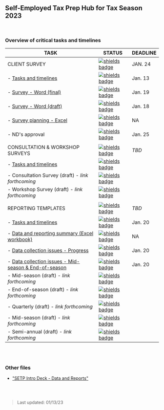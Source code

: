 
<br>
<br>

## Self-Employed Tax Prep Hub for Tax Season 2023

<br> 

### Overview of critical tasks and timelines

| **TASK**                                                                                                                                                                                                                                 | **STATUS**                                                                                 | **DEADLINE** |
|------------------------------------------------------------------------------------------------------------------------------------------------------------------------------------------------------------------------------------------|--------------------------------------------------------------------------------------------|--------------|
| CLIENT SURVEY                                                                                                                                                                                                                            | [![shields badge](https://img.shields.io/badge/in%20progress-aqua?style=for-the-badge)]()  | JAN. 24      |               
|  - [Tasks and timelines](https://nyco365.sharepoint.com/:w:/r/sites/OFE1/Shared%20Documents/Research/SETP/Data%20collection/NYC-SETP-client-survey-tasks-timelines-ts23.docx?d=w21c124ccc94746fdb9c91acebb050697&csf=1&web=1&e=of1JsP)   | [![shields badge](https://img.shields.io/badge/in%20progress-aqua.svg)]()                  | Jan. 13      |
|  - [Survey - Word (final)](https://nyco365.sharepoint.com/:w:/s/OFE1/EV2BteX3vZxEoJpih7-Tmt4BkSjx3wXneemY4oqWcwiIlw?e=hCBEek)                                                                                                            | [![shields badge](https://img.shields.io/badge/in%20progress-aqua.svg)]()                  | Jan. 19      |              
|  - [Survey - Word (draft)](https://nyco365.sharepoint.com/:w:/r/sites/OFE1/Shared%20Documents/Research/SETP/Data%20collection/NYC%20SETP%20Client%20Survey%20-%20TS%2023.docx?d=w4da3a4c11d7f4acd93d18df8763ede1b&csf=1&web=1&e=0OK6gE)  | [![shields badge](https://img.shields.io/badge/in%20progress-aqua.svg)]()                  | Jan. 18      |              
|  - [Survey planning - Excel](https://nyco365.sharepoint.com/:w:/r/sites/OFE1/Shared%20Documents/Research/SETP/Data%20collection/NYC%20SETP%20Client%20Survey%20-%20TS%2023.docx?d=w4da3a4c11d7f4acd93d18df8763ede1b&csf=1&web=1&e=0OK6gE)| [![shields badge](https://img.shields.io/badge/in%20progress-aqua.svg)]()                  | NA           |
|  - ND's approval                                                                                                                                                                                                                         | [![shields badge](https://img.shields.io/badge/in%20progress-aqua.svg)]()                  | Jan. 25      |              
|                                                                                                                                                                                                                                          |                                                                                            |              |                                            
| CONSULTATION & WORKSHOP SURVEYS                                                                                                                                                                                                          | [![shields badge](https://img.shields.io/badge/not%20started-red?style=for-the-badge)]()   | *TBD*        |               
|  - [Tasks and timelines](https://nyco365.sharepoint.com/:w:/s/OFE1/EejA9VKWrIxFiQ0FHtMqFqgBaC0WcBfvO9cOQIczp5o_yg?e=52cCaq)                                                                                                              | [![shields badge](https://img.shields.io/badge/not%20started-red.svg)]()                   |              | 
|  - Consultation Survey (draft) - *link forthcoming*                                                                                                                                                                                      |  [![shields badge](https://img.shields.io/badge/not%20started-red.svg)]()                  |              |                
|  - Workshop Survey (draft) - *link forthcoming*                                                                                                                                                                                          | [![shields badge](https://img.shields.io/badge/not%20started-red.svg)]()                   |              |
|                                                                                                                                                                                                                                          |                                                                                            |              |                                            
| REPORTING TEMPLATES                                                                                                                                                                                                                      | [![shields badge](https://img.shields.io/badge/in%20progress-aqua?style=for-the-badge)]()  | *TBD*        |               
|  - [Tasks and timelines](https://nyco365.sharepoint.com/:w:/s/OFE1/EbgJ0_YviNBGnhHis1hXKAUB1JUL5tVudxw0bhWD8gPWJQ?e=FBw79r)                                                                                                              | [![shields badge](https://img.shields.io/badge/in%20progress-aqua.svg)]()                  |  Jan. 20     |
|  - [Data and reporting summary (Excel workbook)](https://nyco365.sharepoint.com/:x:/s/OFE1/ERYOOR1Sq6BApCiW8Pmo7ZkBeoNevTFGR8sl41Dl9VC7sw?e=2lEMjf)                                                                                      |  [![shields badge](https://img.shields.io/badge/in%20progress-aqua.svg)]()                 |  NA          |                
|  - [Data collection issues - Progress](https://nyco365.sharepoint.com/:w:/s/OFE1/EXLWKMYpM1hPlsYtRj3CWpMB9RiSJCfKtcUuN28doWABXg?e=2Kn49o)                                                                                                |  [![shields badge](https://img.shields.io/badge/in%20progress-aqua.svg)]()                 |  Jan. 20     |                
|  - [Data collection issues - Mid-season & End-of-season](https://nyco365.sharepoint.com/:w:/s/OFE1/EXRAmCBjmxFFis7U65NHlmYB6pP2grySY7m6W1L_mzIp_A?e=mHnEvS)                                                                              |  [![shields badge](https://img.shields.io/badge/in%20progress-aqua.svg)]()                 |  Jan. 20     |                
|  - Mid-season (draft) - *link forthcoming*                                                                                                                                                                                               | [![shields badge](https://img.shields.io/badge/not%20started-red.svg)]()                   |              |                 
|  - End-of-season (draft) - *link forthcoming*                                                                                                                                                                                            | [![shields badge](https://img.shields.io/badge/not%20started-red.svg)]()                   |              |                                                                                                        
|  - Quarterly (draft) - *link forthcoming*                                                                                                                                                                                                | [![shields badge](https://img.shields.io/badge/not%20started-red.svg)]()                   |              |                                                                                                        
|  - Mid-season (draft) - *link forthcoming*                                                                                                                                                                                               | [![shields badge](https://img.shields.io/badge/not%20started-red.svg)]()                   |              |                                                                                                       
|  - Semi-annual (draft) - *link forthcoming*                                                                                                                                                                                              | [![shields badge](https://img.shields.io/badge/not%20started-red.svg)]()                   |              |                                                                                                            


<br>
<br>

### Other files  

- ["SETP Intro Deck - Data and Reports"](https://nyco365.sharepoint.com/:p:/s/OFE1/EVJdFCP2P-FClyjntBpMkHgBzzpegCQns6Jr62iOFwROWA?e=omO1gj)

<br>
<br>  

> Last updated: 01/13/23
